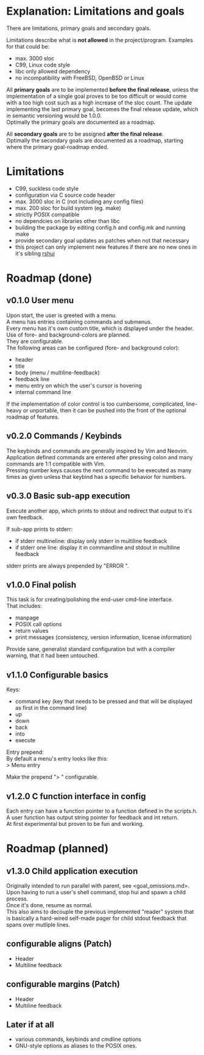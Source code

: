 # Explanation: Limitations and goals 

There are limitations, primary goals and secondary goals.  

Limitations describe what is __not allowed__ in the project/program.
Examples for that could be:  

- max. 3000 sloc
- C99, Linux code style
- libc only allowed dependency
- no incompatibility with FreeBSD, OpenBSD or Linux 

All __primary goals__ are to be implemented __before the final release__, unless
the implementation of a single goal proves to be too difficult or would come
with a too high cost such as a high increase of the sloc count.
The update implementing the last primary goal, becomes the final release update,
which in semantic versioning would be 1.0.0.  
Optimally the primary goals are documented as a roadmap.  

All __secondary goals__ are to be assigned __after the final release__.  
Optimally the secondary goals are documented as a roadmap,
starting where the primary goal-roadmap ended.  

# Limitations

- C99, suckless code style
- configuration via C source code header
- max. 3000 sloc in C (not including any config files)
- max. 200 sloc for build system (eg. make)
- strictly POSIX compatible
- no dependcies on libraries other than libc
- building the package by editing config.h and config.mk and running make
- provide secondary goal updates as patches when not that necessary
- this project can only implement new features if there are no new ones in it's
  sibling [rshui](https://github.com/SchokiCoder/rshui)

# Roadmap (done)

## v0.1.0 User menu

Upon start, the user is greeted with a menu.  
A menu has entries containing commands and submenus.  
Every menu has it's own custom title, which is displayed under the header.  
Use of fore- and background-colors are planned.  
They are configurable.  
The following areas can be configured (fore- and background color):  

- header
- title
- body (menu / multiline-feedback)
- feedback line
- menu entry on which the user's cursor is hovering
- internal command line

If the implementation of color control is too cumbersome, complicated,
line-heavy or unportable, then it can be pushed into the front of the optional
roadmap of features.  

## v0.2.0 Commands / Keybinds

The keybinds and commands are generally inspired by Vim and Neovim.  
Application defined commands are entered after pressing colon and many commands
are 1:1 compatible with Vim.  
Pressing number keys causes the next command to be executed as many times as
given unless that keybind has a specific behavior for numbers.

## v0.3.0 Basic sub-app execution

Execute another app, which prints to stdout and redirect that output to it's
own feedback.  

If sub-app prints to stderr:

- if stderr multineline: display only stderr in multiline feedback
- if stderr one line: display it in commandline and stdout in multiline feedback

stderr prints are always prepended by "ERROR ".  

## v1.0.0 Final polish

This task is for creating/polishing the end-user cmd-line interface.  
That includes:  

- manpage
- POSIX call options
- return values
- print messages (consistency, version information, license information)

Provide sane, generalist standard configuration but with a compiler warning,
that it had been untouched.

## v1.1.0 Configurable basics

Keys:  

- command key (key that needs to be pressed and that will be displayed as first
in the command line)
- up
- down
- back
- into
- execute

Entry prepend:  
By default a menu's entry looks like this:  
\> Menu entry  
  
Make the prepend "> " configurable.  

## v1.2.0 C function interface in config

Each entry can have a function pointer to a function defined in the scripts.h.  
A user function has output string pointer for feedback and int return.  
At first experimental but proven to be fun and working.  

# Roadmap (planned)

## v1.3.0 Child application execution

Originally intended to run parallel with parent, see <goal_omissions.md>.  
Upon having to run a user's shell command, stop hui and spawn a child process.  
Once it's done, resume as normal.  
This also aims to decouple the previous implemented "reader" system that is
basically a hard-wired self-made pager for child stdout feedback that spans over
mutliple lines.  

## configurable aligns (Patch)

- Header
- Multiline feedback

## configurable margins (Patch)

- Header
- Multiline feedback

## Later if at all

- various commands, keybinds and cmdline options
- GNU-style options as aliases to the POSIX ones.
